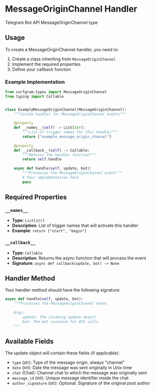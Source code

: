 # MessageOriginChannel Handler

Telegram Bot API MessageOriginChannel type

## Usage

To create a MessageOriginChannel handler, you need to:

1. Create a class inheriting from `MessageOriginChannel`
2. Implement the required properties
3. Define your callback function

### Example Implementation

```python
from surfgram.types import MessageOriginChannel
from typing import Callable


class ExampleMessageOriginChannel(MessageOriginChannel):
    """Custom handler for MessageOriginChannel events"""
    
    @property
    def __names__(self) -> List[str]:
        """List of trigger names for this handler"""
        return ["example_message_origin_channel"]
    
    @property
    def __callback__(self) -> Callable:
        """Returns the handler function"""
        return self.handle
    
    async def handle(self, update, bot):
        """Processes the MessageOriginChannel event"""
        # Your implementation here
        pass
```

## Required Properties

### `__names__`
- **Type**: `List[str]`
- **Description**: List of trigger names that will activate this handler
- **Example**: `return ["start", "begin"]`

### `__callback__`
- **Type**: `Callable`
- **Description**: Returns the async function that will process the event
- **Signature**: `async def callback(update, bot) -> None`

## Handler Method

Your handler method should have the following signature:

```python
async def handle(self, update, bot):
    """Processes the MessageOriginChannel event
    
    Args:
        update: The incoming update object
        bot: The bot instance for API calls
    """
```

## Available Fields

The update object will contain these fields (if applicable):

- `type` (str): Type of the message origin, always "channel"
- `date` (int): Date the message was sent originally in Unix time
- `chat` (Chat): Channel chat to which the message was originally sent
- `message_id` (int): Unique message identifier inside the chat
- `author_signature` (str): Optional. Signature of the original post author
